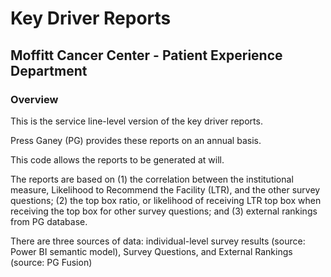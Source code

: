# Key Driver Reports

## Moffitt Cancer Center - Patient Experience Department

### Overview

This is the service line-level version of the key driver reports.

Press Ganey (PG) provides these reports on an annual basis.

This code allows the reports to be generated at will.

The reports are based on (1) the correlation between the institutional measure, Likelihood to Recommend the Facility (LTR), and the other survey questions; (2) the top box ratio, or likelihood of receiving LTR top box when receiving the top box for other survey questions; and (3) external rankings from PG database.

There are three sources of data: individual-level survey results (source: Power BI semantic model), Survey Questions, and External Rankings (source: PG Fusion)
